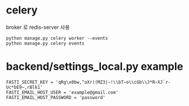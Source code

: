 
celery
======

broker 로 redis-server 사용

````
python manage.py celery worker --events
python manage.py celery events
````

backend/settings_local.py example
=================================

```
FASTI_SECRET_KEY = 'qRg\x0bw,^oXr)(MZ3|~!\\bT~o\\cGb\\J*R~XJ`r-Uc*bE9~,rBlk1'
FASTI_EMAIL_HOST_USER = 'example@gmail.com'
FASTI_EMAIL_HOST_PASSWORD = 'password'
````

